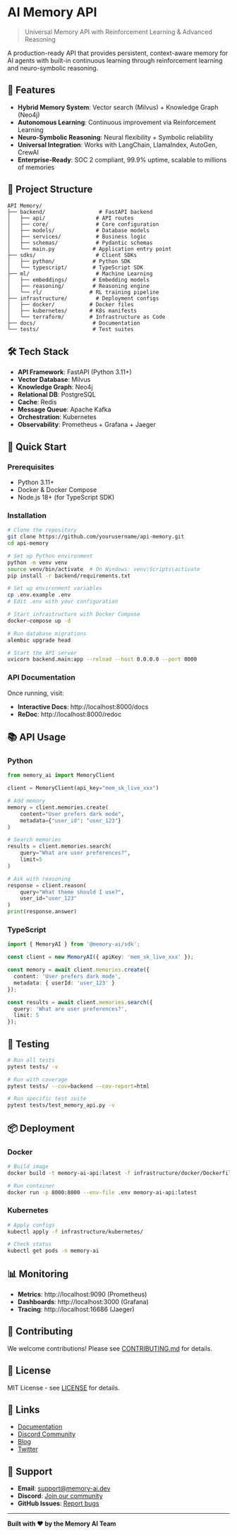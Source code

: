 # AI Memory API

> Universal Memory API with Reinforcement Learning & Advanced Reasoning

A production-ready API that provides persistent, context-aware memory for AI agents with built-in continuous learning through reinforcement learning and neuro-symbolic reasoning.

## 🚀 Features

- **Hybrid Memory System**: Vector search (Milvus) + Knowledge Graph (Neo4j)
- **Autonomous Learning**: Continuous improvement via Reinforcement Learning
- **Neuro-Symbolic Reasoning**: Neural flexibility + Symbolic reliability
- **Universal Integration**: Works with LangChain, LlamaIndex, AutoGen, CrewAI
- **Enterprise-Ready**: SOC 2 compliant, 99.9% uptime, scalable to millions of memories

## 📁 Project Structure

```
API Memory/
├── backend/                 # FastAPI backend
│   ├── api/                # API routes
│   ├── core/               # Core configuration
│   ├── models/             # Database models
│   ├── services/           # Business logic
│   ├── schemas/            # Pydantic schemas
│   └── main.py            # Application entry point
├── sdks/                   # Client SDKs
│   ├── python/            # Python SDK
│   └── typescript/        # TypeScript SDK
├── ml/                     # Machine Learning
│   ├── embeddings/        # Embedding models
│   ├── reasoning/         # Reasoning engine
│   └── rl/               # RL training pipeline
├── infrastructure/         # Deployment configs
│   ├── docker/           # Docker files
│   ├── kubernetes/       # K8s manifests
│   └── terraform/        # Infrastructure as Code
├── docs/                  # Documentation
└── tests/                 # Test suites
```

## 🛠️ Tech Stack

- **API Framework**: FastAPI (Python 3.11+)
- **Vector Database**: Milvus
- **Knowledge Graph**: Neo4j
- **Relational DB**: PostgreSQL
- **Cache**: Redis
- **Message Queue**: Apache Kafka
- **Orchestration**: Kubernetes
- **Observability**: Prometheus + Grafana + Jaeger

## 🚦 Quick Start

### Prerequisites

- Python 3.11+
- Docker & Docker Compose
- Node.js 18+ (for TypeScript SDK)

### Installation

```bash
# Clone the repository
git clone https://github.com/yourusername/api-memory.git
cd api-memory

# Set up Python environment
python -m venv venv
source venv/bin/activate  # On Windows: venv\Scripts\activate
pip install -r backend/requirements.txt

# Set up environment variables
cp .env.example .env
# Edit .env with your configuration

# Start infrastructure with Docker Compose
docker-compose up -d

# Run database migrations
alembic upgrade head

# Start the API server
uvicorn backend.main:app --reload --host 0.0.0.0 --port 8000
```

### API Documentation

Once running, visit:
- **Interactive Docs**: http://localhost:8000/docs
- **ReDoc**: http://localhost:8000/redoc

## 📚 API Usage

### Python

```python
from memory_ai import MemoryClient

client = MemoryClient(api_key="mem_sk_live_xxx")

# Add memory
memory = client.memories.create(
    content="User prefers dark mode",
    metadata={"user_id": "user_123"}
)

# Search memories
results = client.memories.search(
    query="What are user preferences?",
    limit=5
)

# Ask with reasoning
response = client.reason(
    query="What theme should I use?",
    user_id="user_123"
)
print(response.answer)
```

### TypeScript

```typescript
import { MemoryAI } from '@memory-ai/sdk';

const client = new MemoryAI({ apiKey: 'mem_sk_live_xxx' });

const memory = await client.memories.create({
  content: 'User prefers dark mode',
  metadata: { userId: 'user_123' }
});

const results = await client.memories.search({
  query: 'What are user preferences?',
  limit: 5
});
```

## 🧪 Testing

```bash
# Run all tests
pytest tests/ -v

# Run with coverage
pytest tests/ --cov=backend --cov-report=html

# Run specific test suite
pytest tests/test_memory_api.py -v
```

## 📦 Deployment

### Docker

```bash
# Build image
docker build -t memory-ai-api:latest -f infrastructure/docker/Dockerfile .

# Run container
docker run -p 8000:8000 --env-file .env memory-ai-api:latest
```

### Kubernetes

```bash
# Apply configs
kubectl apply -f infrastructure/kubernetes/

# Check status
kubectl get pods -n memory-ai
```

## 📊 Monitoring

- **Metrics**: http://localhost:9090 (Prometheus)
- **Dashboards**: http://localhost:3000 (Grafana)
- **Tracing**: http://localhost:16686 (Jaeger)

## 🤝 Contributing

We welcome contributions! Please see [CONTRIBUTING.md](CONTRIBUTING.md) for details.

## 📄 License

MIT License - see [LICENSE](LICENSE) for details.

## 🔗 Links

- [Documentation](https://docs.memory-ai.dev)
- [Discord Community](https://discord.gg/memory-ai)
- [Blog](https://memory-ai.dev/blog)
- [Twitter](https://twitter.com/memoryai_dev)

## 💬 Support

- **Email**: support@memory-ai.dev
- **Discord**: [Join our community](https://discord.gg/memory-ai)
- **GitHub Issues**: [Report bugs](https://github.com/yourusername/api-memory/issues)

---

**Built with ❤️ by the Memory AI Team**
